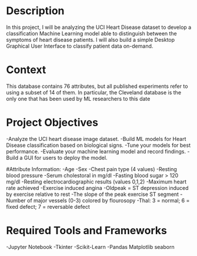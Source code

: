 # Description
In this project, I will be analyzing the UCI Heart Disease dataset to develop a classification Machine Learning model able to distinguish between the symptoms of heart disease patients. I  will also build a simple Desktop Graphical User Interface to classify patient data on-demand.

# Context
This database contains 76 attributes, but all published experiments refer to using a subset of 14 of them. In particular, the Cleveland database is the only one that has been used by ML researchers to this date

# Project Objectives
-Analyze the UCI heart disease image dataset.
-Build ML models for Heart Disease classification based on biological signs.
-Tune your models for best performance.
-Evaluate your machine learning model and record findings.
-Build a GUI for users to deploy the model.

#Attribute Information:
-Age
-Sex
-Chest pain type (4 values)
-Resting blood pressure
-Serum cholestoral in mg/dl
-Fasting blood sugar > 120 mg/dl
-Resting electrocardiographic results (values 0,1,2)
-Maximum heart rate achieved
-Exercise induced angina
-Oldpeak = ST depression induced by exercise relative to rest
-The slope of the peak exercise ST segment
-Number of major vessels (0-3) colored by flourosopy
-Thal: 3 = normal; 6 = fixed defect; 7 = reversable defect

# Required Tools and Frameworks
-Jupyter Notebook
-Tkinter
-Scikit-Learn
-Pandas
Matplotlib
seaborn
